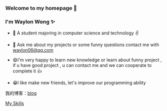 ### Welcome to my homepage 👋

### I'm Waylon Wong ✨

- 🔭 A student majoring in computer science and technology ✌️

- 💬 Ask me about my projects or some funny questions contact me with [waylon06@qq.com](mailto:waylon06@qq.com)

- 😄I'm very happy to learn new knowledge or learn about funny project , if u have good project , u can contact me and we can cooperate to complete it 👍

- 😁I like make new friends, let's improve our programming ability



<!--
**Waylon06/Waylon06** is a ✨ _special_ ✨ repository because its `README.md` (this file) appears on your GitHub profile.

Here are some ideas to get you started:

- 🔭 I’m currently working on ...
- 🌱 I’m currently learning ...
- 👯 I’m looking to collaborate on ...
- 🤔 I’m looking for help with ...
- 💬 Ask me about ...
- 📫 How to reach me: ...
- 😄 Pronouns: ...
- ⚡ Fun fact: ...
-->

我的博客：[blog](https://waylon06.github.io/)

[My Skills](https://skillicons.dev/icons?i=html,css,js,jquery,nodejs,md,java,spring,maven,mysql,vue,git,github,idea,vscode)
